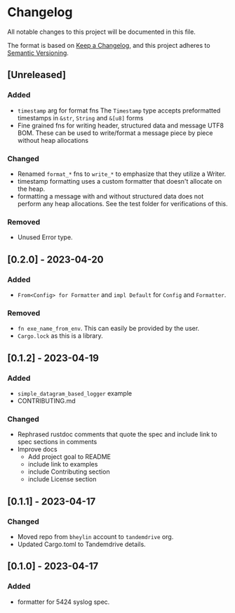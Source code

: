 # Changelog

All notable changes to this project will be documented in this file.

The format is based on [Keep a Changelog](https://keepachangelog.com/en/1.0.0/),
and this project adheres to [Semantic Versioning](https://semver.org/spec/v2.0.0.html).

## [Unreleased]

### Added 

- `timestamp` arg for format fns
  The `Timestamp` type accepts preformatted timestamps in 
  `&str`, `String` and `&[u8]` forms
- Fine grained fns for writing header, structured data and message UTF8 BOM.
  These can be used to write/format a message piece by piece without heap allocations

### Changed

- Renamed `format_*` fns to `write_*` to emphasize that they utilize a Writer.
- timestamp formatting uses a custom formatter that doesn't allocate on the heap.
- formatting a message with and without structured data does not perform any
  heap allocations. See the test folder for verifications of this.

### Removed

- Unused Error type.

## [0.2.0] - 2023-04-20

### Added 

- `From<Config> for Formatter` and `impl Default` for `Config` and `Formatter`.

### Removed 

- `fn exe_name_from_env`.
  This can easily be provided by the user.
- `Cargo.lock` as this is a library.

## [0.1.2] - 2023-04-19

### Added

- `simple_datagram_based_logger` example
- CONTRIBUTING.md

### Changed

- Rephrased rustdoc comments that quote the spec and include link to spec sections in comments
- Improve docs
  - Add project goal to README
  - include link to examples
  - include Contributing section
  - include License section

## [0.1.1] - 2023-04-17

### Changed

- Moved repo from `bheylin` account to `tandemdrive` org.
- Updated Cargo.toml to Tandemdrive details.

## [0.1.0] - 2023-04-17

### Added

- formatter for 5424 syslog spec.
